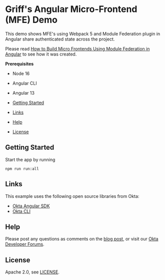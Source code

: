 # Griff's Angular Micro-Frontend (MFE) Demo

This demo shows MFE's using Webpack 5 and Module Federation plugin in Angular share authenticated state across the project.

Please read [How to Build Micro Frontends Using Module Federation in Angular][blog] to see how it was created.

**Prerequisites**

* Node 16
* Angular CLI
* Angular 13

* [Getting Started](#getting-started)
* [Links](#links)
* [Help](#help)
* [License](#license)

## Getting Started

Start the app by running

```shell
npm run run:all
```

## Links

This example uses the following open source libraries from Okta:

* [Okta Angular SDK](https://github.com/okta/okta-angular)
* [Okta CLI](https://github.com/okta/okta-cli)

## Help

Please post any questions as comments on the [blog post][blog], or visit our [Okta Developer Forums](https://devforum.okta.com/).

## License

Apache 2.0, see [LICENSE](LICENSE).

[blog]: https://developer.okta.com/blog
